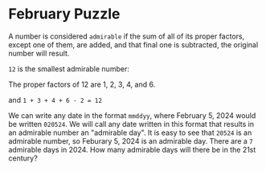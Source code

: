 # February Puzzle

A number is considered `admirable` if the sum of all of its proper factors, except one of them, are added, and that final one is subtracted, the original number will result.

`12` is the smallest admirable number: 

The proper factors of 12 are 1, 2, 3, 4, and 6.

and `1 + 3 + 4 + 6 - 2 = 12`

We can write any date in the format `mmddyy`, where February 5, 2024 would be written `020524`.  We will call any date written in this format that results in an admirable number an "admirable day".  It is easy to see that `20524` is an admirable number, so Feburary 5, 2024 is an admirable day.  There are a `7` admirable days in 2024.  How many admirable days will there be in the 21st century?